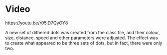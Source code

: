 
# Video

https://youtu.be/r05iD7QyOY8

A new set of dithered dots was created from the class file, and their colour, size, distance, speed and other parameters were adjusted. The effect was to create what appeared to be three sets of dots, but in fact, there were only two.

